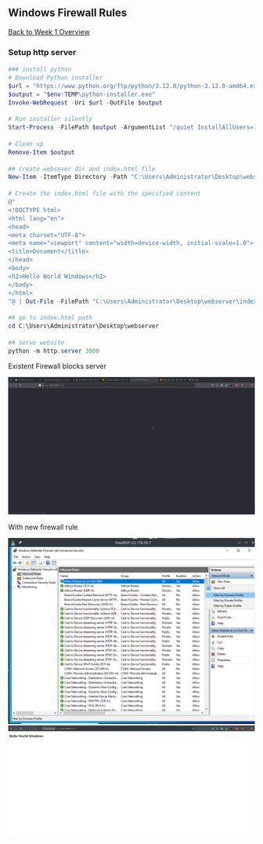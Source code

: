 ## Windows Firewall Rules 

[Back to Week 1 Overview](../../journal/week1/README.md)<br/>

### Setup http server 

```powershell
### install python 
# Download Python installer
$url = "https://www.python.org/ftp/python/3.12.0/python-3.12.0-amd64.exe"
$output = "$env:TEMP\python-installer.exe"
Invoke-WebRequest -Uri $url -OutFile $output

# Run installer silently
Start-Process -FilePath $output -ArgumentList "/quiet InstallAllUsers=1 PrependPath=1" -Wait

# Clean up
Remove-Item $output

## create websever dir and index.html file 
New-Item -ItemType Directory -Path "C:\Users\Administrator\Desktop\webserver" -Force

# Create the index.html file with the specified content
@"
<!DOCTYPE html>
<html lang="en">
<head>
<meta charset="UTF-8">
<meta name="viewport" content="width=device-width, initial-scale=1.0">
<title>Document</title>
</head>
<body>
<h2>Hello World Windows</h2>
</body>
</html>
"@ | Out-File -FilePath "C:\Users\Administrator\Desktop\webserver\index.html" -Encoding UTF8

## go to index.html path 
cd C:\Users\Administrator\Desktop\webserver

## serve website 
python -m http.server 3000
```

Existent Firewall blocks server

![](without-firewall.png)

With new firewall rule

![](firewall.png)
![](website.png)